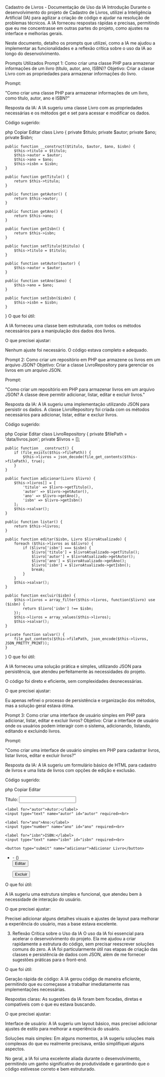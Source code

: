 Cadastro de Livros - Documentação de Uso da IA
Introdução
Durante o desenvolvimento do projeto de Cadastro de Livros, utilizei a Inteligência Artificial (IA) para agilizar a criação de código e ajudar na resolução de problemas técnicos. A IA forneceu respostas rápidas e precisas, permitindo que eu me concentrasse em outras partes do projeto, como ajustes na interface e melhorias gerais.

Neste documento, detalho os prompts que utilizei, como a IA me ajudou a implementar as funcionalidades e a reflexão crítica sobre o uso da IA ao longo do desenvolvimento.

Prompts Utilizados
Prompt 1: Como criar uma classe PHP para armazenar informações de um livro (título, autor, ano, ISBN)?
Objetivo: Criar a classe Livro com as propriedades para armazenar informações do livro.

Prompt:

"Como criar uma classe PHP para armazenar informações de um livro, como título, autor, ano e ISBN?"

Resposta da IA:
A IA sugeriu uma classe Livro com as propriedades necessárias e os métodos get e set para acessar e modificar os dados.

Código sugerido:

php
Copiar
Editar
class Livro {
    private $titulo;
    private $autor;
    private $ano;
    private $isbn;

    public function __construct($titulo, $autor, $ano, $isbn) {
        $this->titulo = $titulo;
        $this->autor = $autor;
        $this->ano = $ano;
        $this->isbn = $isbn;
    }

    public function getTitulo() {
        return $this->titulo;
    }

    public function getAutor() {
        return $this->autor;
    }

    public function getAno() {
        return $this->ano;
    }

    public function getIsbn() {
        return $this->isbn;
    }

    public function setTitulo($titulo) {
        $this->titulo = $titulo;
    }

    public function setAutor($autor) {
        $this->autor = $autor;
    }

    public function setAno($ano) {
        $this->ano = $ano;
    }

    public function setIsbn($isbn) {
        $this->isbn = $isbn;
    }
}
O que foi útil:

A IA forneceu uma classe bem estruturada, com todos os métodos necessários para a manipulação dos dados dos livros.

O que precisei ajustar:

Nenhum ajuste foi necessário. O código estava completo e adequado.

Prompt 2: Como criar um repositório em PHP que armazene os livros em um arquivo JSON?
Objetivo: Criar a classe LivroRepository para gerenciar os livros em um arquivo JSON.

Prompt:

"Como criar um repositório em PHP para armazenar livros em um arquivo JSON? A classe deve permitir adicionar, listar, editar e excluir livros."

Resposta da IA:
A IA sugeriu uma implementação utilizando JSON para persistir os dados. A classe LivroRepository foi criada com os métodos necessários para adicionar, listar, editar e excluir livros.

Código sugerido:

php
Copiar
Editar
class LivroRepository {
    private $filePath = 'data/livros.json';
    private $livros = [];

    public function __construct() {
        if (file_exists($this->filePath)) {
            $this->livros = json_decode(file_get_contents($this->filePath), true);
        }
    }

    public function adicionar(Livro $livro) {
        $this->livros[] = [
            'titulo' => $livro->getTitulo(),
            'autor' => $livro->getAutor(),
            'ano' => $livro->getAno(),
            'isbn' => $livro->getIsbn()
        ];
        $this->salvar();
    }

    public function listar() {
        return $this->livros;
    }

    public function editar($isbn, Livro $livroAtualizado) {
        foreach ($this->livros as &$livro) {
            if ($livro['isbn'] === $isbn) {
                $livro['titulo'] = $livroAtualizado->getTitulo();
                $livro['autor'] = $livroAtualizado->getAutor();
                $livro['ano'] = $livroAtualizado->getAno();
                $livro['isbn'] = $livroAtualizado->getIsbn();
                break;
            }
        }
        $this->salvar();
    }

    public function excluir($isbn) {
        $this->livros = array_filter($this->livros, function($livro) use ($isbn) {
            return $livro['isbn'] !== $isbn;
        });
        $this->livros = array_values($this->livros);
        $this->salvar();
    }

    private function salvar() {
        file_put_contents($this->filePath, json_encode($this->livros, JSON_PRETTY_PRINT));
    }
}
O que foi útil:

A IA forneceu uma solução prática e simples, utilizando JSON para persistência, que atendeu perfeitamente às necessidades do projeto.

O código foi direto e eficiente, sem complexidades desnecessárias.

O que precisei ajustar:

Eu apenas refinei o processo de persistência e organização dos métodos, mas a solução geral estava ótima.

Prompt 3: Como criar uma interface de usuário simples em PHP para adicionar, listar, editar e excluir livros?
Objetivo: Criar a interface de usuário onde os usuários podem interagir com o sistema, adicionando, listando, editando e excluindo livros.

Prompt:

"Como criar uma interface de usuário simples em PHP para cadastrar livros, listar livros, editar e excluir livros?"

Resposta da IA:
A IA sugeriu um formulário básico de HTML para cadastro de livros e uma lista de livros com opções de edição e exclusão.

Código sugerido:

php
Copiar
Editar
<form action="index.php" method="POST">
    <label for="titulo">Título:</label>
    <input type="text" name="titulo" id="titulo" required><br>
    
    <label for="autor">Autor:</label>
    <input type="text" name="autor" id="autor" required><br>
    
    <label for="ano">Ano:</label>
    <input type="number" name="ano" id="ano" required><br>
    
    <label for="isbn">ISBN:</label>
    <input type="text" name="isbn" id="isbn" required><br>
    
    <button type="submit" name="adicionar">Adicionar Livro</button>
</form>

<ul>
    <?php foreach ($livros as $livro): ?>
        <li>
            <?= htmlspecialchars($livro['titulo']) ?> - 
            <?= htmlspecialchars($livro['autor']) ?> (<?= $livro['ano'] ?>)
            <form action="index.php" method="POST">
                <input type="hidden" name="isbn" value="<?= $livro['isbn'] ?>">
                <button type="submit" name="editar">Editar</button>
            </form>
            <form action="index.php" method="POST">
                <input type="hidden" name="isbn" value="<?= $livro['isbn'] ?>">
                <button type="submit" name="excluir">Excluir</button>
            </form>
        </li>
    <?php endforeach; ?>
</ul>
O que foi útil:

A IA sugeriu uma estrutura simples e funcional, que atendeu bem à necessidade de interação do usuário.

O que precisei ajustar:

Precisei adicionar alguns detalhes visuais e ajustes de layout para melhorar a experiência do usuário, mas a base estava excelente.

3. Reflexão Crítica sobre o Uso da IA
O uso da IA foi essencial para acelerar o desenvolvimento do projeto. Ela me ajudou a criar rapidamente a estrutura do código, sem precisar reescrever soluções comuns do zero. A IA foi particularmente útil nas etapas de criação das classes e persistência de dados com JSON, além de me fornecer sugestões práticas para o front-end.

O que foi útil:

Geração rápida de código: A IA gerou código de maneira eficiente, permitindo que eu começasse a trabalhar imediatamente nas implementações necessárias.

Respostas claras: As sugestões da IA foram bem focadas, diretas e compatíveis com o que eu estava buscando.

O que precisei ajustar:

Interface de usuário: A IA sugeriu um layout básico, mas precisei adicionar ajustes de estilo para melhorar a experiência do usuário.

Soluções mais simples: Em alguns momentos, a IA sugeriu soluções mais complexas do que eu realmente precisava, então simplifiquei alguns aspectos.

No geral, a IA foi uma excelente aliada durante o desenvolvimento, permitindo um ganho significativo de produtividade e garantindo que o código estivesse correto e bem estruturado.

